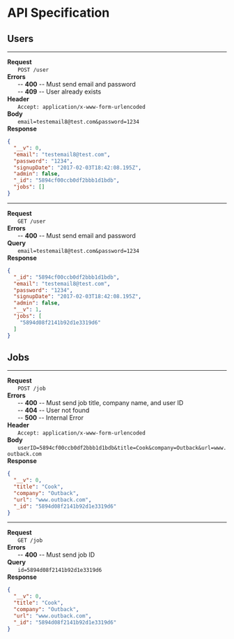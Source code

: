 # API Specification

## Users
***
**Request**
    <br />
    &nbsp;&nbsp;&nbsp;&nbsp;&nbsp;&nbsp;`POST /user`
    <br />
**Errors**
    <br />
    &nbsp;&nbsp;&nbsp;&nbsp;&nbsp;&nbsp;-- **400** -- Must send email and password
    <br />
    &nbsp;&nbsp;&nbsp;&nbsp;&nbsp;&nbsp;-- **409** -- User already exists
    <br />
**Header**
    <br />
    &nbsp;&nbsp;&nbsp;&nbsp;&nbsp;&nbsp;`Accept: application/x-www-form-urlencoded`
    <br />
**Body**
    <br />
    &nbsp;&nbsp;&nbsp;&nbsp;&nbsp;&nbsp;`email=testemail8@test.com&password=1234`
    <br />
**Response**
``` json
{
  "__v": 0,
  "email": "testemail8@test.com",
  "password": "1234",
  "signupDate": "2017-02-03T18:42:08.195Z",
  "admin": false,
  "_id": "5894cf00ccb0df2bbb1d1bdb",
  "jobs": []
}
```
***
**Request**
    <br />
    &nbsp;&nbsp;&nbsp;&nbsp;&nbsp;&nbsp;`GET /user`
    <br />
**Errors**
    <br />
    &nbsp;&nbsp;&nbsp;&nbsp;&nbsp;&nbsp;-- **400** -- Must send email and password
    <br />
**Query**
    <br />
    &nbsp;&nbsp;&nbsp;&nbsp;&nbsp;&nbsp;`email=testemail8@test.com&password=1234`
    <br />
**Response**
``` json
{
  "_id": "5894cf00ccb0df2bbb1d1bdb",
  "email": "testemail8@test.com",
  "password": "1234",
  "signupDate": "2017-02-03T18:42:08.195Z",
  "admin": false,
  "__v": 1,
  "jobs": [
    "5894d08f2141b92d1e3319d6"
  ]
}
```
## Jobs
***
**Request**
    <br />
    &nbsp;&nbsp;&nbsp;&nbsp;&nbsp;&nbsp;`POST /job`
    <br />
**Errors**
    <br />
    &nbsp;&nbsp;&nbsp;&nbsp;&nbsp;&nbsp;-- **400** -- Must send job title, company name, and user ID
    <br />
    &nbsp;&nbsp;&nbsp;&nbsp;&nbsp;&nbsp;-- **404** -- User not found
    <br />
    &nbsp;&nbsp;&nbsp;&nbsp;&nbsp;&nbsp;-- **500** -- Internal Error
    <br />
**Header**
    <br />
    &nbsp;&nbsp;&nbsp;&nbsp;&nbsp;&nbsp;`Accept: application/x-www-form-urlencoded`
    <br />
**Body**
    <br />
    &nbsp;&nbsp;&nbsp;&nbsp;&nbsp;&nbsp;`userID=5894cf00ccb0df2bbb1d1bdb&title=Cook&company=Outback&url=www.outback.com`
    <br />
**Response**
``` json
{
  "__v": 0,
  "title": "Cook",
  "company": "Outback",
  "url": "www.outback.com",
  "_id": "5894d08f2141b92d1e3319d6"
}
```
***
**Request**
    <br />
    &nbsp;&nbsp;&nbsp;&nbsp;&nbsp;&nbsp;`GET /job`
    <br />
**Errors**
    <br />
    &nbsp;&nbsp;&nbsp;&nbsp;&nbsp;&nbsp;-- **400** -- Must send job ID
    <br />
**Query**
    <br />
    &nbsp;&nbsp;&nbsp;&nbsp;&nbsp;&nbsp;`id=5894d08f2141b92d1e3319d6`
    <br />
**Response**
``` json
{
  "__v": 0,
  "title": "Cook",
  "company": "Outback",
  "url": "www.outback.com",
  "_id": "5894d08f2141b92d1e3319d6"
}
```   


